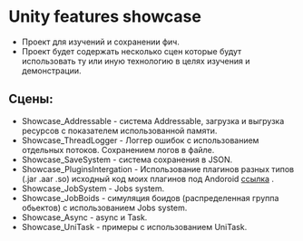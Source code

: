 # Unity features showcase 

* Проект для изучений и сохранении фич. 
* Проект будет содержать несколько сцен которые будут использовать ту или иную технологию в целях изучения и демонстрации.

## Сцены:

* Showcase_Addressable           - система Addressable, загрузка и выгрузка ресурсов с показателем использованной памяти.
* Showсase_ThreadLogger          - Логгер ошибок с использованием отдельных потоков. Сохранением логов в файле.
* Showcase_SaveSystem            - cистема сохранения в JSON.
* Showcase_PluginsIntergation    - Использование плагинов разных типов (.jar .aar .so) исходный код моих плагинов под Andoroid [ссылка](https://twitter.com/dompizzie) .
* Showcase_JobSystem             - Jobs system.
* Showcase_JobBoids              - симуляция боидов (распределенная группа обьектов) с использованием Jobs system.
* Showcase_Async                 - async и Task.
* Showcase_UniTask               - примеры с использованием UniTask.
